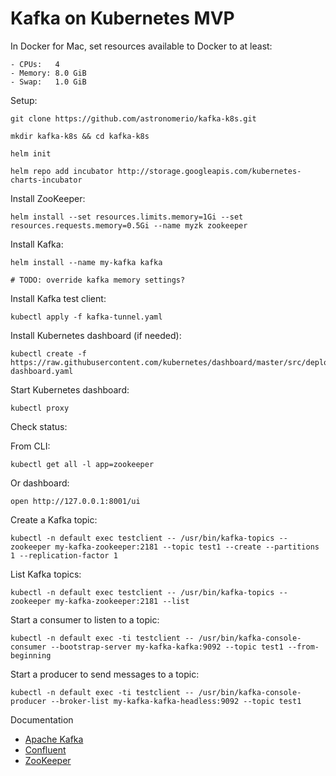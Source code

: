 Kafka on Kubernetes MVP
=======================

In Docker for Mac, set resources available to Docker to at least:

	- CPUs:   4
	- Memory: 8.0 GiB
	- Swap:   1.0 GiB

Setup:

	git clone https://github.com/astronomerio/kafka-k8s.git

	mkdir kafka-k8s && cd kafka-k8s

	helm init

	helm repo add incubator http://storage.googleapis.com/kubernetes-charts-incubator

Install ZooKeeper:

	helm install --set resources.limits.memory=1Gi --set resources.requests.memory=0.5Gi --name myzk zookeeper

Install Kafka:

	helm install --name my-kafka kafka

	# TODO: override kafka memory settings?

Install Kafka test client:

	kubectl apply -f kafka-tunnel.yaml

Install Kubernetes dashboard (if needed):

	kubectl create -f https://raw.githubusercontent.com/kubernetes/dashboard/master/src/deploy/recommended/kubernetes-dashboard.yaml

Start Kubernetes dashboard:

	kubectl proxy

Check status:

From CLI:

	kubectl get all -l app=zookeeper

Or dashboard:

	open http://127.0.0.1:8001/ui

Create a Kafka topic:

	kubectl -n default exec testclient -- /usr/bin/kafka-topics --zookeeper my-kafka-zookeeper:2181 --topic test1 --create --partitions 1 --replication-factor 1

List Kafka topics:

	kubectl -n default exec testclient -- /usr/bin/kafka-topics --zookeeper my-kafka-zookeeper:2181 --list

Start a consumer to listen to a topic:

	kubectl -n default exec -ti testclient -- /usr/bin/kafka-console-consumer --bootstrap-server my-kafka-kafka:9092 --topic test1 --from-beginning

Start a producer to send messages to a topic:

	kubectl -n default exec -ti testclient -- /usr/bin/kafka-console-producer --broker-list my-kafka-kafka-headless:9092 --topic test1

Documentation

- [Apache Kafka](http://kafka.apache.org/documentation/)
- [Confluent](https://docs.confluent.io/current/)
- [ZooKeeper](https://zookeeper.apache.org/doc/current/)
